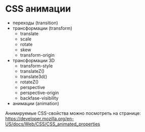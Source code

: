 # CSS анимации
- переходы (transition)
- трансформации (transform)
  - translate
  - scale
  - rotate
  - skew
  - transform-origin
- трансформации 3D
  - transform-style
  - translateZ()
  - translate3d()
  - rotateZ()
  - perspective
  - perspective-origin
  - backfase-visibility
- анимации (animation)

Анимируемые CSS-свойства можно посмотреть на странице: https://developer.mozilla.org/en-US/docs/Web/CSS/CSS_animated_properties
